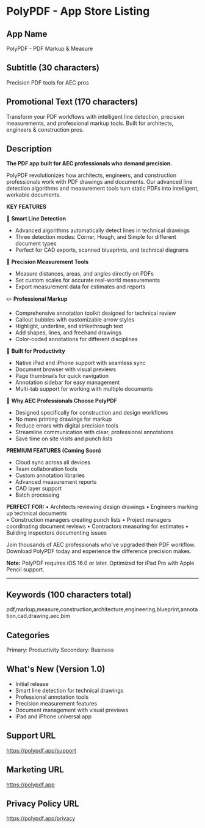# PolyPDF - App Store Listing

## App Name
PolyPDF - PDF Markup & Measure

## Subtitle (30 characters)
Precision PDF tools for AEC pros

## Promotional Text (170 characters)
Transform your PDF workflows with intelligent line detection, precision measurements, and professional markup tools. Built for architects, engineers & construction pros.

## Description

**The PDF app built for AEC professionals who demand precision.**

PolyPDF revolutionizes how architects, engineers, and construction professionals work with PDF drawings and documents. Our advanced line detection algorithms and measurement tools turn static PDFs into intelligent, workable documents.

**KEY FEATURES**

📐 **Smart Line Detection**
- Advanced algorithms automatically detect lines in technical drawings
- Three detection modes: Corner, Hough, and Simple for different document types
- Perfect for CAD exports, scanned blueprints, and technical diagrams

📏 **Precision Measurement Tools**
- Measure distances, areas, and angles directly on PDFs
- Set custom scales for accurate real-world measurements
- Export measurement data for estimates and reports

✏️ **Professional Markup**
- Comprehensive annotation toolkit designed for technical review
- Callout bubbles with customizable arrow styles
- Highlight, underline, and strikethrough text
- Add shapes, lines, and freehand drawings
- Color-coded annotations for different disciplines

📱 **Built for Productivity**
- Native iPad and iPhone support with seamless sync
- Document browser with visual previews
- Page thumbnails for quick navigation
- Annotation sidebar for easy management
- Multi-tab support for working with multiple documents

🎯 **Why AEC Professionals Choose PolyPDF**
- Designed specifically for construction and design workflows
- No more printing drawings for markup
- Reduce errors with digital precision tools
- Streamline communication with clear, professional annotations
- Save time on site visits and punch lists

**PREMIUM FEATURES (Coming Soon)**
- Cloud sync across all devices
- Team collaboration tools
- Custom annotation libraries
- Advanced measurement reports
- CAD layer support
- Batch processing

**PERFECT FOR:**
• Architects reviewing design drawings
• Engineers marking up technical documents  
• Construction managers creating punch lists
• Project managers coordinating document reviews
• Contractors measuring for estimates
• Building inspectors documenting issues

Join thousands of AEC professionals who've upgraded their PDF workflow. Download PolyPDF today and experience the difference precision makes.

**Note:** PolyPDF requires iOS 16.0 or later. Optimized for iPad Pro with Apple Pencil support.

---

## Keywords (100 characters total)
pdf,markup,measure,construction,architecture,engineering,blueprint,annotation,cad,drawing,aec,bim

## Categories
Primary: Productivity
Secondary: Business

## What's New (Version 1.0)
- Initial release
- Smart line detection for technical drawings
- Professional annotation tools
- Precision measurement features
- Document management with visual previews
- iPad and iPhone universal app

## Support URL
https://polypdf.app/support

## Marketing URL  
https://polypdf.app

## Privacy Policy URL
https://polypdf.app/privacy